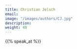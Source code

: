 ```yaml
---
title: Christian Jelsch
email: 
image: "/images/authors/CJ.jpg"
description: 
weight: 48
---
```


{{% speak_at %}}

